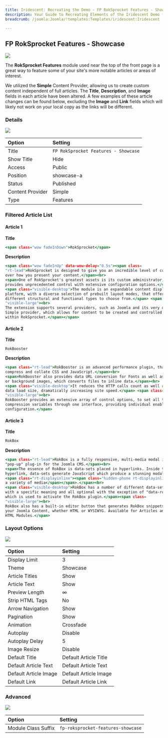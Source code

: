 ```yaml
---
title: Iridescent: Recreating the Demo - FP RokSprocket Features - Showcase
description: Your Guide to Recreating Elements of the Iridescent Demo for Joomla
breadcrumb: /joomla:Joomla/!templates:Templates/iridescent:Iridescent

---
```


FP RokSprocket Features - Showcase
-----

![][demo]

The **RokSprocket Features** module used near the top of the front page is a great way to feature some of your site's more notable articles or areas of interest.

We utilized the **Simple** Content Provider, allowing us to create custom content independent of full articles. The **Title**, **Description**, and **Image** fields in each article have been altered. A few examples of these article changes can be found below, excluding the **Image** and **Link** fields which will likely not work on your local copy as the links will be different.

### Details

![][demo2]

|      Option      |               Setting                |
| :--------------- | :----------------------------------- |
| Title            | `FP RokSprocket Features - Showcase` |
| Show Title       | Hide                                 |
| Access           | Public                               |
| Position         | showcase-a                           |
| Status           | Published                            |
| Content Provider | Simple                               |
| Type             | Features                             |

### Filtered Article List

#### Article 1

**Title**

~~~ .html
<span class="wow fadeInDown">RokSprocket</span>
~~~

**Description**

~~~ .html
<span class="wow fadeInUp" data-wow-delay="0.5s"><span class=
"rt-lead">RokSprocket is designed to give you an incredible level of control
over how you present your content.</span><br>
<span>One of RokSprocket's greatest assets is its custom administrator, which
provides unprecedented control with extensive configuration options.</span><br>
<span class="visible-desktop">The module is an expandable content display
platform, with a diverse selection of prebuilt layout modes, that offer
different structural and functional types to choose from.</span> <span class=
"visible-large"><br>
The extension supports several providers, such as Joomla and its very own
Simple provider, which allows for content to be created and controlled entirely
within RokSprocket.</span></span>
~~~

#### Article 2

**Title**

~~~
RokBooster
~~~

**Description**

~~~ .html
<span class="rt-lead">RokBooster is an advanced performance plugin, that will
compress and collate CSS and JavaScript.</span><br>
<span>RokBooster also provides data URL conversion for Fonts as well as inline
or background images, which converts files to inline data.</span><br>
<span class="visible-desktop">It reduces the HTTP calls count as well as the
data load size, dramatically increasing site speed.</span> <span class=
"visible-large"><br>
RokBooster provides an extensive array of control options, to set all the
compression variables through one interface, providing individual enabling and
configuration.</span>
~~~

#### Article 3

**Title**

~~~ .html
RokBox
~~~

**Description**

~~~ .html
<span class="rt-lead">RokBox is a fully responsive, multi-media modal input
"pop-up" plug-in for the Joomla CMS.</span><br>
<span>The essence of RokBox is data-sets placed in hyperlinks. Inside the
hyperlink, data-sets generate JavaScript which produce a stunning modal canvas
<span class="rt-displayinline"><span class="hidden-phone rt-displayinline">for
a variety of media</span></span>.</span><br>
<span class="visible-desktop">RokBox has a number of different data-sets, each
with a specific meaning and all optional with the exception of "data-rokbox"
which is used to activate the RokBox plugin.</span><span class=
"visible-large"><br>
RokBox also has a built-in editor button that generates RokBox snippets for
your Joomla Content, whether HTML or WYSIWYG. Available for Articles and Custom
HTML Modules.</span>
~~~

### Layout Options

![][demo3]

|         Option        |        Setting        |
| :-------------------- | :-------------------- |
| Display Limit         | 3                     |
| Theme                 | Showcase              |
| Article Titles        | Show                  |
| Article Text          | Show                  |
| Preview Length        | ∞                     |
| Strip HTML Tags       | No                    |
| Arrow Navigation      | Show                  |
| Pagination            | Show                  |
| Animation             | Crossfade             |
| Autoplay              | Disable               |
| Autoplay Delay        | 5                     |
| Image Resize          | Disable               |
| Default Title         | Default Article Title |
| Default Article Text  | Default Article Text  |
| Default Article Image | Default Article Image |
| Default Link          | Default Article Link  |

### Advanced

![][demo4]

|        Option       |              Setting               |
| :------------------ | :--------------------------------- |
| Module Class Suffix | `fp-roksprocket-features-showcase` |

[demo]: assets/demo_5.jpeg
[demo2]: assets/demo_5a.jpeg
[demo3]: assets/demo_5b.jpeg
[demo4]: assets/demo_5c.jpeg
